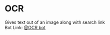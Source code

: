 # OCR
Gives text out of an image along with search link<br>
Bot Link: <a href=https://t.me/ocr_one_bot>@OCR bot</a>
